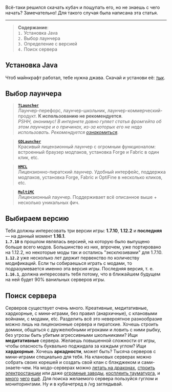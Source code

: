 Всё-таки решился скачать кубач и пощупать его, но не знаешь с чего начать? Замечательно! Для такого случая была написана эта статья.

---

> **Содержание**:  
> `1.` Установка Java  
> `2.` Выбор лаунчера  
> `3.` Определение с версией  
> `4.` Поиск сервера  
  
## Установка Java
Чтоб майнкрафт работал, тебе нужна джава. Скачай и установи её: _[тык](https://www.java.com/en/download/)_.

## Выбор лаунчера
> [**`TLauncher`**](https://tlauncher.org)  
Лаунчер-перефорс, лаунчер-школьник, лаунчер-коммерческий-продукт. **К использованию не рекомендуется**.   
_PSHH, анонимус! В интернете давно гуляет статья фромгейта об этом лаунчере и о причинах, из-за которых его не надо использовать. Рекомендуется [ознакомиться](https://minecraftmain.ru/2018/02/tlauncher-story)._

> [**`GDLauncher`**](https://gdevs.io/)  
Красивый лицензионный лаунчер с огромным функционалом: встроенный браузер модпаков, установка Forge и Fabric в один клик, etc. 
 
> [**`HMCL`**](https://github.com/huanghongxun/HMCL/releases)  
Лицензионно-пиратский лаунчер. Удобный интерфейс, поддержка модпаков, установка Forge, Fabric и OptiFine в несколько кликов, etc.  

> [**`MultiMC`**](https://multimc.org/)  
Лицензионный лаунчер. Поддерживает всё описанное выше + несколько уникальных фич.

## Выбираем версию
Тебя должны интересовать три версии игры: **1.7.10**, **1.12.2** и **последняя** — на данный момент **1.16.1**.  
**`1.7.10`** в прошлом являлась версией, на которую было выпущено больше всего модов. Большинство из них, впрочем, уже портировано на 1.12.2, но некоторые моды так и остались "эксклюзивами" для 1.7.10. 
**`1.12.2`** уже несколько лет держит первенство по количеству модификаций. Если ты собираешься играть с модами, то подразумевается именно эта версия игры.
Последняя версия, т. е. **`1.16.1`**, должна интересовать тебя потому, что в ближайшем будущем на ней будет 90% ванильных серверов игры.

## Поиск сервера
Серверов существует очень много. Креативные, медитативные, хардкорные, с мини-играми, без правил (анархичные), с клановыми войнами, с модами, etc. Разделить всё это невероятное разнообразие можно лишь на лицензионные сервера и пиратские. Хочешь строить домики, общаться с дружелюбными игроками и ловить с ними рыбку, без угрозы быть убитым агрессивными школьниками? Ищи **медитативные** сервера. Желаешь повышенной сложности от игры, чтобы опасность буквально поджидала за каждым углом? Ищи **хардкорные**. Хочешь **аркадности**, может быть? Тысяча серверов с мини-играми специально для тебя. На клановых серверах можно собрать своих корешей и создать свой клан с блэкджеком и сами-знаете-чем. На модо-серверах можно [летать на драконах](https://www.curseforge.com/minecraft/mc-mods/draconic-evolution), [строить электростанции](https://www.curseforge.com/minecraft/mc-mods/immersive-engineering) или даже [огромные заводы](https://www.curseforge.com/minecraft/mc-mods/gregtechce), [косплеить тауматурга](https://www.curseforge.com/minecraft/mc-mods/thaumcraft), и [много](https://www.curseforge.com/minecraft/mc-mods/official-divinerpg) [чего](https://www.curseforge.com/minecraft/mc-mods/tinkers-construct) [ещё](https://www.curseforge.com/minecraft/mc-mods/opencomputers). Для поиска желаемого сервера пользуйся гуглом и мониторингами. Ну и в кубачетред в /vg заглядывай.